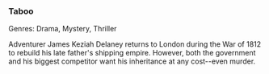 ### Taboo

Genres: Drama, Mystery, Thriller

Adventurer James Keziah Delaney returns to London during the War of 1812 to rebuild his late father's shipping empire.
However, both the government and his biggest competitor want his inheritance at any cost--even murder.

